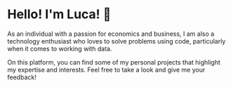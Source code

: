 # Hello! I'm Luca! 👋

As an individual with a passion for economics and business, I am also a technology enthusiast who loves to solve problems using code, particularly when it comes to working with data.

On this platform, you can find some of my personal projects that highlight my expertise and interests. Feel free to take a look and give me your feedback!
